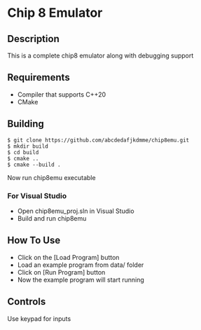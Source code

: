 # Chip 8 Emulator

## Description
This is a complete chip8 emulator along with debugging support

## Requirements
- Compiler that supports C++20
- CMake

## Building

```shell
$ git clone https://github.com/abcdedafjkdmme/chip8emu.git
$ mkdir build
$ cd build
$ cmake ..
$ cmake --build .
```
Now run chip8emu executable

### For Visual Studio
- Open chip8emu_proj.sln in Visual Studio
- Build and run chip8emu

## How To Use
- Click on the \[Load Program\] button
- Load an example program from data/ folder
- Click on \[Run Program\] button
- Now the example program will start running

## Controls
Use keypad for inputs

